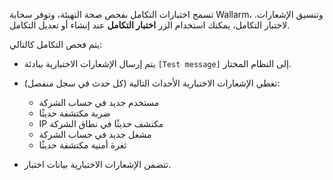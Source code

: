 تسمح اختبارات التكامل بفحص صحة التهيئة، وتوفر سحابة Wallarm، وتنسيق الإشعارات. لاختبار التكامل، يمكنك استخدام الزر **اختبار التكامل** عند إنشاء أو تعديل التكامل.

يتم فحص التكامل كالتالي:

* يتم إرسال الإشعارات الاختبارية ببادئة `[Test message]` إلى النظام المختار.
* تغطي الإشعارات الاختبارية الأحداث التالية (كل حدث في سجل منفصل):

    * مستخدم جديد في حساب الشركة
    * ضربة مكتشفة حديثًا
    * IP مكتشف حديثًا في نطاق الشركة
    * مشغل جديد في حساب الشركة
    * ثغرة أمنية مكتشفة حديثًا
* تتضمن الإشعارات الاختبارية بيانات اختبار.